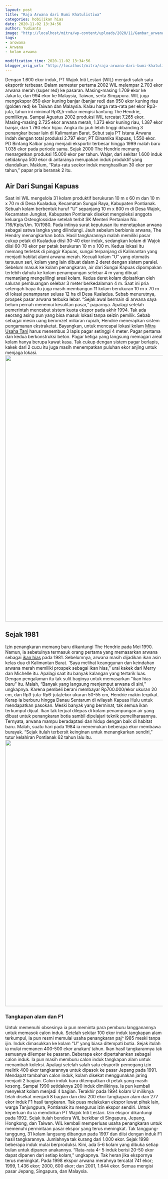 ```yaml
---
layout: post
title: "Raja Arwana dari Bumi Khatulistiwa"
categories: hobi|ikan hias
date: 2020-11-02 13:34:56
author: Yudianto
image: "http://localhost/mitra/wp-content/uploads/2020/11/Gambar_arwana_1280x720.jpg"
tags:
- arowana
- Arwana
- kolam arwana

modification_time: 2020-11-02 13:34:56
blogger_orig_url: "http://localhost/mitra/raja-arwana-dari-bumi-khatulistiwa.html"
---
```


Dengan 1.600 ekor induk, PT Wajok Inti Lestari (WIL) menjadi salah satu eksportir terbesar. Dalam semester pertama 2002 WIL melempar 2.703 ekor arwana merah (super red) ke pasaran. Masing-masing 1.709 ekor ke Jakarta, dan 994 ekor ke Malaysia, Taiwan, serta Singapura. WIL juga mengekspor 850 ekor kuning banjar (banjar red) dan 950 ekor kuning riau (golden red) ke Taiwan dan Malaysia. Kalau harga rata-rata per ekor Rp3-juta, tahun ini minimal Rpl3,5-miliar mengisi kantung The Hendrie, pemiliknya.
Sampai Agustus 2002 produksi WIL tercatat 7.265 ekor. Masing-masing 2.725 ekor arwana merah, 1.373 ekor kuning riau, 1.387 ekor banjar, dan 1.780 ekor hijau. Angka itu jauh lebih tinggi dibanding 3 penangkar besar lain di Kalimantan Barat. Sebut saja PT Istana Arwana Indah dengan total produksi 2.797 ekor; PT Dinamika Kapuas, 1.550 ekor. PD Bintang Kalbar yang menjadi eksportir terbesar hingga 1999 malah baru 1.035 ekor pada periode sama.
Sejak 2000 The Hendrie memang menargetkan produksi 15.000 ekor per tahun. Wajar, dari sekitar 1.600 induk setidaknya 500 ekor di antaranya merupakan induk produktif yang diandalkan. Maklum, “Rata-rata seekor induk menghasilkan 30 ekor per tahun,” papar pria beranak 2 itu.
<h2>Air Dari Sungai Kapuas</h2>
Saat ini WIL mengelola 31 kolam produktif berukuran 10 m x 60 m dan 10 m x 70 m di Desa Kualadua, Kecamatan Sungai Raya, Kabupaten Pontianak. Sebuah kolam berbentuk huruf “U” sepanjang 10 m x 800 m di Desa Wajok, Kecamatan Jungkat, Kabupaten Pontianak disekat mengoleksi anggota keluarga Osteoglossidae setelah terbit SK Menteri Pertanian No. 716/Kpts/Um. 10/1980. Pada intinya surat keputusan itu menetapkan arwana sebagai satwa langka yang dilindungi.
Jauh sebelum berbisnis arwana, The Hendry menangkarkan botia. Hasil tangkarannya malah memiliki pasar cukup petak di Kualadua diisi 30-40 ekor induk, sedangkan kolam di Wajok diisi 60-70 ekor per petak berukuran 10 m x 100 m. Kedua lokasi itu memang terletak di pinggir Kapuas, sungai terpanjang di Kalimantan yang menjadi habitat alami arwana merah.
Kecuali kolam “U” yang otomatis tersusun seri, kolam yang lain dibuat dalam 2 deret dengan sistem paralel. Sebelum masuk ke kolam penangkaran, air dari Sungai Kapuas dipompakan terlebih dahulu ke kolam penampungan selebar 4 m yang dibuat memanjang mengelilingi areal kolam. Kedua deret kolam dipisahkan oleh saluran pembuangan selebar 3 meter berkedalaman 4 m.
Saat ini pria setengah baya itu juga masih membangun 11 kolam berukuran 10 m x 70 m di lokasi penamparan seluas 12 ha di Desa Kualadua. Sebab menurutnya, prospek pasar arwana terbuka lebar. “Sejak awal bermain di arwana saya belum pernah menemui kesulitan pasar,” paparnya. Apalagi setelah pemerintah mencabut sistem kuota ekspor pada akhir 1994.
Tak ada seorang asing pun yang bisa masuk lokasi tanpa seizin pemilik. Sebab sebagai mesin uang beromzet miliaran rupiah, Hendrie menerapkan sistem pengamanan ekstraketat. Bayangkan, untuk mencapai lokasi kolam <a href="http://127.0.0.1/mitra">Mitra Usaha Tani</a> harus menembus 3 lapis pagar setinggi 4 meter. Pagar pertama dan kedua berkonstruksi beton. Pagar ketiga yang langsung memagari areal kolam hanya berupa kawat kasa. Tak cukup dengan sistem pagar berlapis, kakek dari 2 cucu itu juga masih menempatkan puluhan ekor anjing untuk menjaga lokasi.
<a href="http://127.0.0.1/mitra/wp-content/uploads/2020/11/arowana-breed.jpg"><img class="aligncenter wp-image-20268 size-full" src="http://127.0.0.1/mitra/wp-content/uploads/2020/11/arowana-breed.jpg" alt="" width="1511" height="850" /></a>
<h2>Sejak 1981</h2>
Izin penangkaran memang baru dikantungi The Hendrie pada Mei 1990. Namun, ia sebetulnya termasuk orang pertama yang memasarkan arwana sebagai <a class="wpil_keyword_link " title="ikan hias" href="http://127.0.0.1/mitra/ikan-hias" data-wpil-keyword-link="linked">ikan hias</a> pada 1981. Sebelumnya, arwana masih dijadikan ikan asin kelas dua di Kalimantan Barat.
'Saya melihat keanggunan dan keindahan arwana merah memiliki prospek sebagai ikan hias,” urai kakek dari Merry dan Michelle itu. Apalagi saat itu banyak kalangan yang tertarik luas. Dengan pengalaman itu tak sulit baginya untuk memasarkan “ikan hias baru” itu. Malah, “Banyak yang langsung menjemput arwana di sini,” ungkapnya. Karena pembeli berani membayar Rp700.000/ekor ukuran 20 cm, dan Rp3-juta-Rp6-juta/ekor ukuran 50-55 cm, Hendrie makin terpikat. Kerap ia berburu hingga Danau Sentarum di wilayah Kapuas Hulu untuk mendapatkan pasokan.
Meski banyak yang berminat, tak semua ikan terkumpul dijual. Ikan tak terjual dilepas di kolam penampungan air yang dibuat untuk penangkaran botia sambil dipelajari teknik pemeliharaannya. Ternyata, arwana mampu beradaptasi dan hidup dengan baik di habitat baru. Malah, suatu hari pada 1984 ia menemukan beberapa ekor membawa burayak. “Sejak itulah terbersit keinginan untuk menangkarkan sendiri,” tutur kelahiran Pontianak 62 tahun lalu itu.
<a href="http://127.0.0.1/mitra/wp-content/uploads/2020/11/arowana-breeding.jpg"><img class="aligncenter wp-image-20269 size-full" src="http://127.0.0.1/mitra/wp-content/uploads/2020/11/arowana-breeding.jpg" alt="" width="1511" height="850" /></a>
<h3>Tangkapan alam dan F1</h3>
Untuk memenuhi obsesinya ia pun meminta para pemburu langganannya untuk memasok calon induk. Setelah sekitar 100 ekor induk tangkapan alam terkumpul, ia pun resmi memulai usaha penangkaran paj^ l985 meski tanpa ijin. Induk dimasukkan ke kolam “U” yang biasa ditempati botia. Sejak itulah ia mulai memanen 400-500 ekor anakan/ tahun.
Ikan hasil tangkarannya tak semuanya dilempar ke pasaran. Beberapa ekor dipertahankan sebagai calon induk. Ia pun masih memburu calon induk tangkapan alam untuk menambah koleksi. Apalagi setelah salah satu eksportir pemegang izin melirik 400 ekor tangkarannya untuk dipasok ke pasar Jepang pada 1991.
Mendapat tambahan calon induk, kolam disekat menggunakan jaring menjadi 2 bagian. Calon induk baru ditempatkan di petak yang masih kosong. Sampai 1990 setidaknya 200 induk dimilikinya. Ia pun kembali menyekat kolam menjadi 4 bagian. Terakhir pada 1994 kolam U miliknya telah disekat menjadi 8 bagian dan diisi 200 ekor tangkapan alam dan 277 ekor induk F1 hasil tangkaran.
Tak puas melakukan ekspor lewat pihak lain, warga Tanjungpura, Pontianak itu mengurus izin ekspor sendiri. Untuk keperluan itu ia mendirikan PT Wajok Inti Lestari. Izin ekspor dikantungi pada 1992. Sejak itulah bendera WIL berkibar di Singapura, Jepang, Hongkong, dan Taiwan.
WIL kembali memperluas usaha penangkaran untuk memenuhi permintaan pasar ekspor yang terus meningkat. Tak tanggung-tanggung, 31 kolam langsung dibangun pada 1997 dan diisi dengan induk F1 hasil tangkarannya. Jumlahnya tak kurang dari 1.000 ekor. Sejak 1998 beberapa induk mulai berproduksi. Kini, ada 5-6 kolam yang dibuka setiap bulan untuk dipanen anakannya. “Rata-rata 4- 5 induk berisi 20-50 ekor dapat dipanen dari setiap kolam,” ungkapnya. Tak heran jika ekspornya terus meningkat.
Pada 1998 ekspor arwana merahnya tercatat 741 ekor; 1999, 1.436 ekor; 2000, 600 ekor; dan 2001, 1.644 ekor. Semua mengisi pasar Jepang, Singapura, dan Malaysia.
